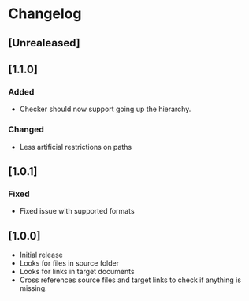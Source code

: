 # Changelog

## [Unrealeased]

## [1.1.0]
### Added
- Checker should now support going up the hierarchy.
### Changed
- Less artificial restrictions on paths

## [1.0.1]
### Fixed
- Fixed issue with supported formats

## [1.0.0]
- Initial release
- Looks for files in source folder
- Looks for links in target documents
- Cross references source files and target links to check if anything is missing.

